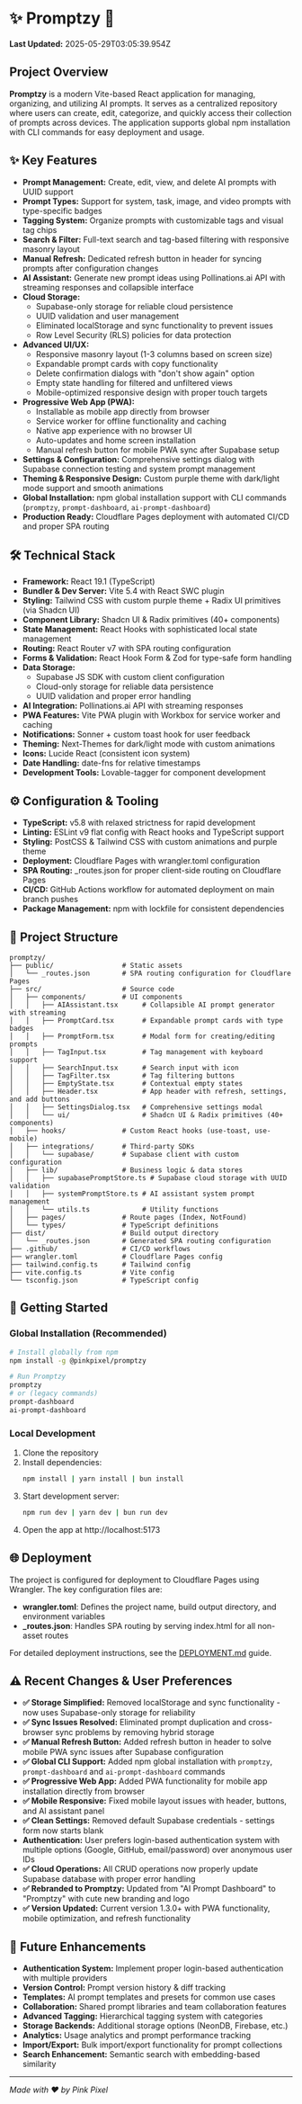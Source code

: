 # ✨ Promptzy 🎯

**Last Updated:** 2025-05-29T03:05:39.954Z

## Project Overview

**Promptzy** is a modern Vite-based React application for managing, organizing, and utilizing AI prompts. It serves as a centralized repository where users can create, edit, categorize, and quickly access their collection of prompts across devices. The application supports global npm installation with CLI commands for easy deployment and usage.

## ✨ Key Features

- **Prompt Management:** Create, edit, view, and delete AI prompts with UUID support
- **Prompt Types:** Support for system, task, image, and video prompts with type-specific badges
- **Tagging System:** Organize prompts with customizable tags and visual tag chips
- **Search & Filter:** Full-text search and tag-based filtering with responsive masonry layout
- **Manual Refresh:** Dedicated refresh button in header for syncing prompts after configuration changes
- **AI Assistant:** Generate new prompt ideas using Pollinations.ai API with streaming responses and collapsible interface
- **Cloud Storage:**
  - Supabase-only storage for reliable cloud persistence
  - UUID validation and user management
  - Eliminated localStorage and sync functionality to prevent issues
  - Row Level Security (RLS) policies for data protection
- **Advanced UI/UX:**
  - Responsive masonry layout (1-3 columns based on screen size)
  - Expandable prompt cards with copy functionality
  - Delete confirmation dialogs with "don't show again" option
  - Empty state handling for filtered and unfiltered views
  - Mobile-optimized responsive design with proper touch targets
- **Progressive Web App (PWA):**
  - Installable as mobile app directly from browser
  - Service worker for offline functionality and caching
  - Native app experience with no browser UI
  - Auto-updates and home screen installation
  - Manual refresh button for mobile PWA sync after Supabase setup
- **Settings & Configuration:** Comprehensive settings dialog with Supabase connection testing and system prompt management
- **Theming & Responsive Design:** Custom purple theme with dark/light mode support and smooth animations
- **Global Installation:** npm global installation support with CLI commands (`promptzy`, `prompt-dashboard`, `ai-prompt-dashboard`)
- **Production Ready:** Cloudflare Pages deployment with automated CI/CD and proper SPA routing

## 🛠️ Technical Stack

- **Framework:** React 19.1 (TypeScript)
- **Bundler & Dev Server:** Vite 5.4 with React SWC plugin
- **Styling:** Tailwind CSS with custom purple theme + Radix UI primitives (via Shadcn UI)
- **Component Library:** Shadcn UI & Radix primitives (40+ components)
- **State Management:** React Hooks with sophisticated local state management
- **Routing:** React Router v7 with SPA routing configuration
- **Forms & Validation:** React Hook Form & Zod for type-safe form handling
- **Data Storage:**
  - Supabase JS SDK with custom client configuration
  - Cloud-only storage for reliable data persistence
  - UUID validation and proper error handling
- **AI Integration:** Pollinations.ai API with streaming responses
- **PWA Features:** Vite PWA plugin with Workbox for service worker and caching
- **Notifications:** Sonner + custom toast hook for user feedback
- **Theming:** Next-Themes for dark/light mode with custom animations
- **Icons:** Lucide React (consistent icon system)
- **Date Handling:** date-fns for relative timestamps
- **Development Tools:** Lovable-tagger for component development

## ⚙️ Configuration & Tooling

- **TypeScript:** v5.8 with relaxed strictness for rapid development
- **Linting:** ESLint v9 flat config with React hooks and TypeScript support
- **Styling:** PostCSS & Tailwind CSS with custom animations and purple theme
- **Deployment:** Cloudflare Pages with wrangler.toml configuration
- **SPA Routing:** _routes.json for proper client-side routing on Cloudflare Pages
- **CI/CD:** GitHub Actions workflow for automated deployment on main branch pushes
- **Package Management:** npm with lockfile for consistent dependencies

## 📁 Project Structure

```
promptzy/
├── public/                 # Static assets
│   └── _routes.json        # SPA routing configuration for Cloudflare Pages
├── src/                    # Source code
│   ├── components/         # UI components
│   │   ├── AIAssistant.tsx      # Collapsible AI prompt generator with streaming
│   │   ├── PromptCard.tsx       # Expandable prompt cards with type badges
│   │   ├── PromptForm.tsx       # Modal form for creating/editing prompts
│   │   ├── TagInput.tsx         # Tag management with keyboard support
│   │   ├── SearchInput.tsx      # Search input with icon
│   │   ├── TagFilter.tsx        # Tag filtering buttons
│   │   ├── EmptyState.tsx       # Contextual empty states
│   │   ├── Header.tsx           # App header with refresh, settings, and add buttons
│   │   ├── SettingsDialog.tsx   # Comprehensive settings modal
│   │   └── ui/                  # Shadcn UI & Radix primitives (40+ components)
│   ├── hooks/              # Custom React hooks (use-toast, use-mobile)
│   ├── integrations/       # Third-party SDKs
│   │   └── supabase/       # Supabase client with custom configuration
│   ├── lib/                # Business logic & data stores
│   │   ├── supabasePromptStore.ts # Supabase cloud storage with UUID validation
│   │   ├── systemPromptStore.ts # AI assistant system prompt management
│   │   └── utils.ts             # Utility functions
│   ├── pages/              # Route pages (Index, NotFound)
│   └── types/              # TypeScript definitions
├── dist/                   # Build output directory
│   └── _routes.json        # Generated SPA routing configuration
├── .github/                # CI/CD workflows
├── wrangler.toml           # Cloudflare Pages config
├── tailwind.config.ts      # Tailwind config
├── vite.config.ts          # Vite config
└── tsconfig.json           # TypeScript config
```

## 🚀 Getting Started

### Global Installation (Recommended)
```bash
# Install globally from npm
npm install -g @pinkpixel/promptzy

# Run Promptzy
promptzy
# or (legacy commands)
prompt-dashboard
ai-prompt-dashboard
```

### Local Development
1. Clone the repository
2. Install dependencies:
   ```bash
   npm install | yarn install | bun install
   ```
3. Start development server:
   ```bash
   npm run dev | yarn dev | bun run dev
   ```
4. Open the app at http://localhost:5173

## 🌐 Deployment

The project is configured for deployment to Cloudflare Pages using Wrangler. The key configuration files are:

- **wrangler.toml**: Defines the project name, build output directory, and environment variables
- **_routes.json**: Handles SPA routing by serving index.html for all non-asset routes

For detailed deployment instructions, see the [DEPLOYMENT.md](DEPLOYMENT.md) guide.

## ⚠️ Recent Changes & User Preferences

- **✅ Storage Simplified:** Removed localStorage and sync functionality - now uses Supabase-only storage for reliability
- **✅ Sync Issues Resolved:** Eliminated prompt duplication and cross-browser sync problems by removing hybrid storage
- **✅ Manual Refresh Button:** Added refresh button in header to solve mobile PWA sync issues after Supabase configuration
- **✅ Global CLI Support:** Added npm global installation with `promptzy`, `prompt-dashboard` and `ai-prompt-dashboard` commands
- **✅ Progressive Web App:** Added PWA functionality for mobile app installation directly from browser
- **✅ Mobile Responsive:** Fixed mobile layout issues with header, buttons, and AI assistant panel
- **✅ Clean Settings:** Removed default Supabase credentials - settings form now starts blank
- **Authentication:** User prefers login-based authentication system with multiple options (Google, GitHub, email/password) over anonymous user IDs
- **✅ Cloud Operations:** All CRUD operations now properly update Supabase database with proper error handling
- **✅ Rebranded to Promptzy:** Updated from "AI Prompt Dashboard" to "Promptzy" with cute new branding and logo
- **✅ Version Updated:** Current version 1.3.0+ with PWA functionality, mobile optimization, and refresh functionality

## 🔮 Future Enhancements

- **Authentication System:** Implement proper login-based authentication with multiple providers
- **Version Control:** Prompt version history & diff tracking
- **Templates:** AI prompt templates and presets for common use cases
- **Collaboration:** Shared prompt libraries and team collaboration features
- **Advanced Tagging:** Hierarchical tagging system with categories
- **Storage Backends:** Additional storage options (NeonDB, Firebase, etc.)
- **Analytics:** Usage analytics and prompt performance tracking
- **Import/Export:** Bulk import/export functionality for prompt collections
- **Search Enhancement:** Semantic search with embedding-based similarity

---
*Made with ❤️ by Pink Pixel*